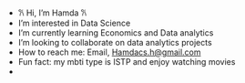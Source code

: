 - 𐙚 Hi, I’m Hamda 𐙚
-  I’m interested in Data Science 
-  I’m currently learning Economics and Data analytics
-  I’m looking to collaborate on data analytics projects 
-  How to reach me: Email, Hamdacs.h@gmail.com
-  Fun fact: my mbti type is ISTP and enjoy watching movies
-  


